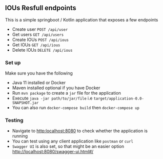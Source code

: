 ## IOUs Resfull endpoints
This is a simple springboot / Kotlin application that exposes a few endpoints
* Create user `POST /api/user` 
* Get users `GET /api/users` 
* Create IOUs `POST /api/ious` 
* Get IOUs `GET /api/ious` 
* Delete IOUs `DELETE /api/ious` 

### Set up
Make sure you have the following
* Java 11 installed or Docker
* Maven installed optional if you have Docker
* Run `mvn package` to create a `jar` file for the application
* Execute `java -jar path/to/jar/file` i.e `target/application-0.0-SNAPSHOT.jar`
* You can also run `docker-compose build` then `docker-compose up`

### Testing
* Navigate to [http:localhost:8080](localhost:8080) to check whether the application is running
* You can test using any client application like `postman` or `curl` 
 * `Swagger UI` is also set,
so that might be an easier option [http://localhost:8080/swagger-ui.html#/](http://localhost:8080/swagger-ui.html#/)

